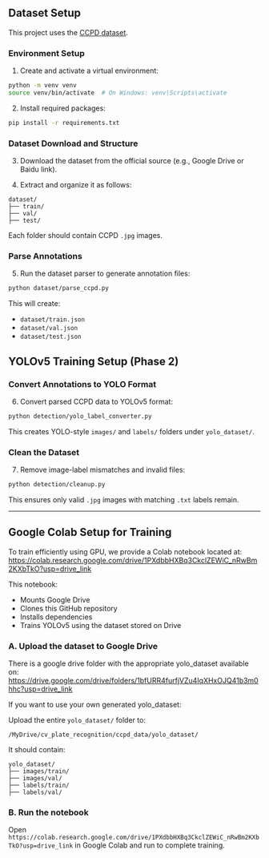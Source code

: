 ## Dataset Setup

This project uses the [CCPD dataset](https://github.com/detectRecog/CCPD).

### Environment Setup

1. Create and activate a virtual environment:

```bash
python -m venv venv
source venv/bin/activate  # On Windows: venv\Scripts\activate
```

2. Install required packages:

```bash
pip install -r requirements.txt
```

### Dataset Download and Structure

3. Download the dataset from the official source (e.g., Google Drive or Baidu link).

4. Extract and organize it as follows:

```
dataset/
├── train/
├── val/
├── test/
```

Each folder should contain CCPD `.jpg` images.

### Parse Annotations

5. Run the dataset parser to generate annotation files:

```bash
python dataset/parse_ccpd.py
```

This will create:
- `dataset/train.json`
- `dataset/val.json`
- `dataset/test.json`

## YOLOv5 Training Setup (Phase 2)

### Convert Annotations to YOLO Format

6. Convert parsed CCPD data to YOLOv5 format:

```bash
python detection/yolo_label_converter.py
```

This creates YOLO-style `images/` and `labels/` folders under `yolo_dataset/`.

### Clean the Dataset

7. Remove image-label mismatches and invalid files:

```bash
python detection/cleanup.py
```

This ensures only valid `.jpg` images with matching `.txt` labels remain.

---

## Google Colab Setup for Training

To train efficiently using GPU, we provide a Colab notebook located at:
https://colab.research.google.com/drive/1PXdbbHXBq3CkclZEWiC_nRwBm2KXbTkO?usp=drive_link


This notebook:

- Mounts Google Drive
- Clones this GitHub repository
- Installs dependencies
- Trains YOLOv5 using the dataset stored on Drive

### A. Upload the dataset to Google Drive

There is a google drive folder with the appropriate yolo_dataset available on: 
https://drive.google.com/drive/folders/1bfURR4furfjVZu4IqXHxOJQ41b3m0hhc?usp=drive_link


If you want to use your own generated yolo_dataset:

Upload the entire `yolo_dataset/` folder to:

```
/MyDrive/cv_plate_recognition/ccpd_data/yolo_dataset/
```

It should contain:

```
yolo_dataset/
├── images/train/
├── images/val/
├── labels/train/
├── labels/val/
```


### B. Run the notebook

Open `https://colab.research.google.com/drive/1PXdbbHXBq3CkclZEWiC_nRwBm2KXbTkO?usp=drive_link` in Google Colab and run to complete training.
